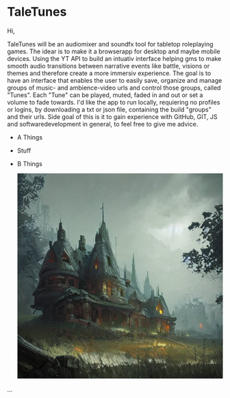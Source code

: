 # TaleTunes

Hi,

TaleTunes will be an audiomixer and soundfx tool for tabletop roleplaying games. The idear is to make it a browserapp for desktop and maybe mobile devices. Using the YT API [](https://developers.google.com/youtube/iframe_api_reference) to build an intuativ interface helping gms to make smooth audio transitions between narrative events like battle, visions or themes and therefore create a more immersiv experience. The goal is to have an interface that enables the user to easily save, organize and manage groups of music- and ambience-video urls and control those groups, called "Tunes". Each "Tune" can be played, muted, faded in and out or set a volume to fade towards. I'd like the app to run locally, requiering no profiles or logins, by downloading a txt or json file, containing the build "groups" and their urls. Side goal of this is it to gain experience with GitHub, GIT, JS and softwaredevelopment in general, to feel free to give me advice.

- A Things
- Stuff
- B Things

 	![alt text](inn.jpeg)

...
